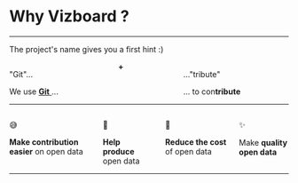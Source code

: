 
<h1 class="has-text-centered">
  Why Vizboard ?
</h1>

---

<p class="has-text-centered">
  The project's name gives you a first hint :)
</p>

<div class="columns is-mobile is-centered is-v-centered">
  <div class="column is-5 has-text-right">
    <p class="has-text-weight-bold mb-1">
      "Git"...
    </p>
    <span class="is-italic is-size-6">
      We use 
      <a href="https://en.wikipedia.org/wiki/Git" target="_blank">
        <b>Git</b>
      </a> ...
    </span>
  </div>
  <div class="column is-1 has-text-grey-light mt-4 has-text-centered">
    <b>+</b>
  </div>
  <div class="column is-5 has-text-left">
    <p class="has-text-weight-bold mb-1">
     ..."tribute"
    </p>
    <span class="is-italic is-size-6">
      ... to con<b>tribute</b>
    </span>
  </div>
</div>

---

<div class="columns is-4 is-centered">
  <div class="column is-3 is-mobile-6 has-text-centered">
    <p class="is-size-3 mb-3">
      😅
    </p>
    <b>Make contribution easier</b> on open data
  </div>
  <div class="column is-3 is-mobile-6 has-text-centered">
    <p class="is-size-3 mb-3">
      🔧
    </p>
    <b>Help produce</b> open data
  </div>
  <div class="column is-3 is-mobile-6 has-text-centered">
    <p class="is-size-3 mb-3">
      💸
    </p>
    <b>Reduce the cost</b> of open data
  </div>
  <div class="column is-3 is-mobile-6 has-text-centered">
    <p class="is-size-3 mb-3">
      ✨
    </p>
    Make <b>quality open data</b>
  </div>
</div>

---
